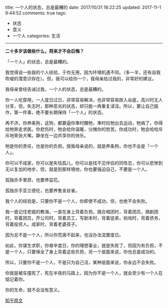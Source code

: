 title: 一个人的状态，总是最糟的
date: 2017/10/31 18:22:25
updated: 2017-11-1 9:44:52
comments: true
tags: 
 - 状态
 - 意义
 - 一个人
categories: 生活
----------

**二十多岁该做些什么，将来才不会后悔？**
<!-- more -->
「一个人」的状态，总是最糟的。

我觉得说一些我的个人经验，于你无用，因为环境机遇不同。（多一半，还有自我吹嘘的潜意识存在）。但，我可以给你一个，我母亲给过我的，非常好的建议。

我母亲曾经告诫过我，一个人的状态，总是最糟的。

你一人吃穿用，一人度日过日，非常容易解决，也非常容易跌入谷底，高兴时无人分享，但，失志时，那种恶劣的状态，却只能一再重复浸淫。所以，要让自己振作，第一件事，绝不要长期保持「一个人」的状态。

再不济，你养条狗，这狗，都要逼你準时餵牠，準时拉牠出去运动，牠病了，你得给牠奔走求医。你悲伤时，牠会给你温暖，分摊你的愁苦。你成功时，牠会哈哈斥斥地笑张大嘴，静坐在一边共享你的快乐。

牠是你的责任，也是你的负担。按我母亲说的，就是养条狗，你也不会是「一个人」。

你可以不成家，你可以是失怙孤儿，你可以是找不见伴侣的同性恋，你可以悲惨到无以复加的地步，但，就是到那样境地，你也要强迫自己，不要是一个人。

孤独杀手里昂，也要养盆花。

孤独杀手亚兰德伦，也要养隻金丝雀。

我个人的经验是，只要你不是一个人，你即使不成功，但，也绝不会失败。

我一直记住老娘的教诲，一直在身上背着负担。搞合唱团时，背着团员，搞剧团时，背着团员，开公司时，背着员工，写剧本时，背着徒弟，拍戏时，背着债务，背着投资人。成家时，背着老婆孩子。

因为总不是一个人，所以你荒唐不起来，也没办法混噩度日。

如此，你谋生求职，你艰辛度日，你的理想事业，就是失败了，但因为有负担，不是一个人，只要保全了身上背着这些负担，另一个层面来说，你也总是成功的。

所以，只要你不是一个人，不是只为自己活，某种层面来说，你永远不会失败。

你就是被车撞死了，死在半夜的马路上，因为你不是一个人，就会至少有一个人在惦记着你。

你的生命，就不会没有意义。

[知乎原文](https://www.zhihu.com/question/20151457)


